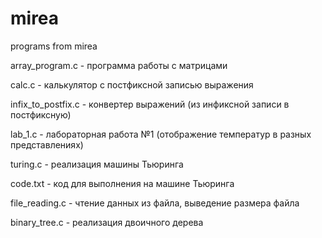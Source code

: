 # mirea
programs from mirea

array_program.c      - программа работы с матрицами

calc.c               - калькулятор с постфиксной записью выражения

infix_to_postfix.c   - конвертер выражений (из инфиксной записи в постфиксную)

lab_1.c                - лабораторная работа №1 (отображение температур в разных представлениях)



turing.c             - реализация машины Тьюринга

code.txt             - код для выполнения на машине Тьюринга

file_reading.c       - чтение данных из файла, выведение размера файла

binary_tree.c        - реализация двоичного дерева


